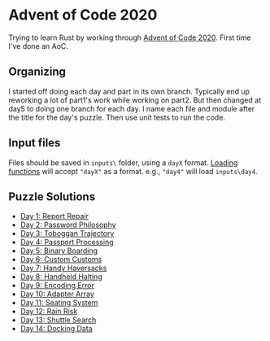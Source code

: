 # Advent of Code 2020
Trying to learn Rust by working through [Advent of Code 2020](https://adventofcode.com/2020/). First time I've done an AoC.

## Organizing

I started off doing each day and part in its own branch. Typically end up reworking a lot of part1's work while working on part2. But then changed at day5 to doing one branch for each day. I name each file and module after the title for the day's puzzle. Then use unit tests to run the code.

## Input files

Files should be saved in `inputs\` folder, using a `dayX` format. [Loading functions](src/input_utils.rs) will accept `"dayX"` as a format. e.g., `"day4"` will load `inputs\day4`.

## Puzzle Solutions

- [Day 1: Report Repair](src/report_repair.rs)
- [Day 2: Password Philosophy](src/password_philosophy.rs)
- [Day 3: Toboggan Trajectory](src/toboggan_trajectory.rs)
- [Day 4: Passport Processing](src/passport_processing.rs)
- [Day 5: Binary Boarding](src/binary_boarding.rs)
- [Day 6: Custom Customs](src/custom_customs.rs)
- [Day 7: Handy Haversacks](src/handy_haversacks.rs)
- [Day 8: Handheld Halting](src/handheld_halting.rs)
- [Day 9: Encoding Error](src/encoding_error.rs)
- [Day 10: Adapter Array](src/adapter_array.rs)
- [Day 11: Seating System](src/seating_system.rs)
- [Day 12: Rain Risk](src/rain_risk.rs)
- [Day 13: Shuttle Search](src/shuttle_search.rs)
- [Day 14: Docking Data](src/docking_data.rs)

